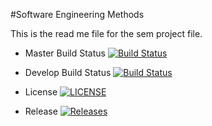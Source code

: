 #Software Engineering Methods

This is the read me file for the sem project file.

- Master Build Status [![Build Status](https://travis-ci.com/KerrJack/sem.svg?branch=master)](https://travis-ci.com/KerrJack/sem)

- Develop Build Status [![Build Status](https://travis-ci.com/KerrJack/sem.svg?branch=develop)](https://travis-ci.com/KerrJack/sem)

- License [![LICENSE](https://img.shields.io/github/license/KerrJack/sem.svg?style=flat-square)](https://github.com/KerrJack/sem/blob/master/LICENSE)

- Release [![Releases](https://img.shields.io/github/release/KerrJack/sem/all.svg?style=flat-square)](https://github.com/KerrJack/sem/releases)
